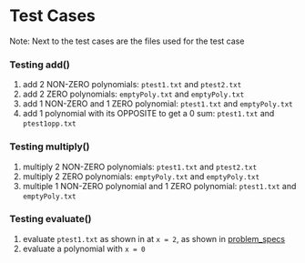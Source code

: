 # Test Cases

Note: Next to the test cases are the files used for the test case

### Testing add()

1. add 2 NON-ZERO polynomials: `ptest1.txt` and `ptest2.txt`
2. add 2 ZERO polynomials: `emptyPoly.txt` and `emptyPoly.txt`
3. add 1 NON-ZERO and 1 ZERO polynomial: `ptest1.txt` and `emptyPoly.txt`
4. add 1 polynomial with its OPPOSITE to get a 0 sum: `ptest1.txt` and `ptest1opp.txt`

### Testing multiply()

1. multiply 2 NON-ZERO polynomials: `ptest1.txt` and `ptest2.txt`
2. multiply 2 ZERO polynomials: `emptyPoly.txt` and `emptyPoly.txt`
3. multiple 1 NON-ZERO polynomial and 1 ZERO polynomial: `ptest1.txt` and `emptyPoly.txt`

### Testing evaluate()

1. evaluate `ptest1.txt` as shown in at `x = 2`, as shown in [problem_specs](https://github.com/urvishp13/Polynomial/blob/main/docs/problem_specs.pdf)
2. evaluate a polynomial with `x = 0`